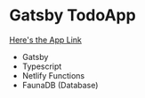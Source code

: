 # Gatsby TodoApp

[Here's the App Link](https://gatsby-todo-app.netlify.app/)


* Gatsby
* Typescript
* Netlify Functions
* FaunaDB (Database)
